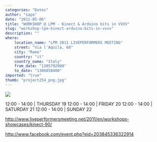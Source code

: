```yaml
---
categories: "Dates"
author: "sapo"
date: "2011-05-06"
title: "WORKSHOP @ LPM - Kinect & Arduino bits in VVVV"
slug: "workshop-lpm-kinect-arduino-bits-in-vvvv"
description: ""
where: 
    location_name: "LPM 2011 LIVEPERFORMERS MEETING"
    street: "Via l'Aquila, 68"
    city: "Rome"
    country: "it"
    country_name: "Italy"
    from_date: "1305792000"
    to_date: "1306058400"
imported: "true"
thumb: "project254_png.jpg"
---
```



![](project254_png.jpg) 

12:00 - 14:00 | THURSDAY 19
12:00 - 14:00 | FRIDAY 20
12:00 - 14:00 | SATURDAY 21
12:00 - 14:00 | SUNDAY 22

http://www.liveperformersmeeting.net/2011/en/workshops-showcases/kinect-90/

http://www.facebook.com/event.php?eid=203845336322914